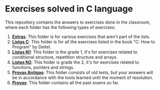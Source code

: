 # Exercises solved in C language

This repository contains the answers to exercises done in the classroom, where each folder has the following types of exercises:

1. [**Extras**](https://github.com/jhenniferAzevedo/exercises-C/tree/main/extras): This folder is for various exercises that aren't part of the lists.
1. [**Listas C**](https://github.com/jhenniferAzevedo/exercises-C/tree/main/listas-C): This folder is for all the exercises listed in the book "C: How to Program" by Deitel.
1. [**Listas N1**](https://github.com/jhenniferAzevedo/exercises-C/tree/main/listas-N1): This folder is the grade 1, it's for exercises related to conditional structure, repetition structure and arrays.
1. [**Listas N2**](https://github.com/jhenniferAzevedo/exercises-C/tree/main/listas-N2): This folder is grade the 2, it's for exercises related to functions, pointers and strings.
1. [**Provas Antigas**](https://github.com/jhenniferAzevedo/exercises-C/tree/main/provas-antigas): This folder consists of old tests, but your answers will be in accordance with the tools learned until the moment of resolution.
1. [**Provas**](https://github.com/jhenniferAzevedo/exercises-C/tree/main/provas): This folder contains all the past exams so far.
